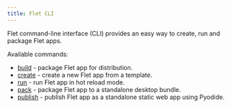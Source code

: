 ```yaml
---
title: Flet CLI
---
```


Flet command-line interface (CLI) provides an easy way to create, run and package Flet apps.

Available commands:

* [build](build) - package Flet app for distribution.
* [create](create) - create a new Flet app from a template.
* [run](run) - run Flet app in hot reload mode.
* [pack](pack) - package Flet app to a standalone desktop bundle.
* [publish](publish) - publish Flet app as a standalone static web app using Pyodide.
